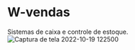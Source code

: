 # W-vendas
Sistemas de caixa e controle de estoque.![Captura de tela 2022-10-19 122500](https://user-images.githubusercontent.com/37386568/196735387-62ede732-a479-4f96-8c3b-4e0daa9d7176.png)
